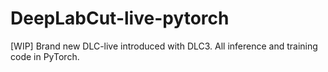 # DeepLabCut-live-pytorch
[WIP] Brand new DLC-live introduced with DLC3. All inference and training code in PyTorch. 
